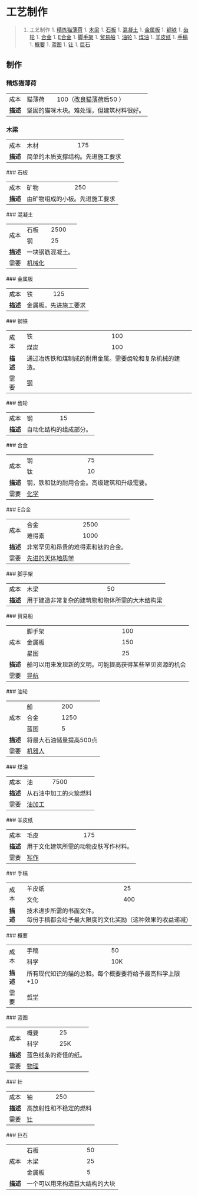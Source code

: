 # 工艺制作

>1. 工艺制作
	1. [精炼猫薄荷](#精炼猫薄荷 "精炼猫薄荷")
	1. [木梁](#木梁 "木梁")
	1. [石板](#石板 "石板")
	1. [混凝土](#混凝土 "混凝土")
	1. [金属板](#金属板 "金属板")
	1. [钢铁](#钢铁 "钢铁")
	1. [齿轮](#齿轮 "齿轮")
	1. [合金](#合金 "合金")
	1. [E合金](#E合金 "E合金")
	1. [脚手架](#脚手架 "脚手架")
	1. [贸易船](#贸易船 "贸易船")
	1. [油轮](#油轮 "油轮")
	1. [煤油](#煤油 "煤油")
	1. [羊皮纸](#羊皮纸 "羊皮纸")
	1. [手稿](#手稿 "手稿")
	1. [概要](#概要 "概要")
	1. [蓝图](#蓝图 "蓝图")
	1. [钍](#钍 "钍")
	1. [巨石](#巨石 "巨石")

<h2 id="Crafting">制作</h2>

### 精炼猫薄荷
<table>
 <tbody>
<tr>
<td>成本</td>
<td>猫薄荷</td>
<td>100（<a href="#workshop#Catnip_Enrichment">改良猫薄荷</a>后50 ）</td>
</tr>
<tr>
<td><strong>描述</strong></td>
<td colspan="2">坚固的猫咪木块。难处理，但建筑材料很好。</td>
</tr>
 </tbody>
</table>

### 木梁

<table>
 <tbody>
<tr>
<td>成本</td>
<td>木材</td>
<td>175</td>
</tr>
<tr>
<td><strong>描述</strong></td>
<td colspan="2">简单的木质支撑结构。先进施工要求</td>
</tr>
 </tbody>
</table>
### 石板
<table>
 <tbody>
<tr>
<td>成本</td>
<td>矿物</td>
<td>250</td>
</tr>
<tr>
<td><strong>描述</strong></td>
<td colspan="2">由矿物组成的小板。先进施工要求</td>
</tr>
 </tbody>
</table>
### 混凝土
<table>
 <tbody>
<tr>
<td rowspan="2">成本</td>
<td>石板</td>
<td>2500</td>
</tr>
<tr>
<td>钢</td>
<td>25</td>
</tr>
<tr>
<td><strong>描述</strong></td>
<td colspan="2">一块钢筋混凝土。</td>
</tr>
<tr>
<td>需要</td>
<td colspan="2"><a href="#Technologies#Mechanization">机械化</a></td>
</tr>
</tbody>
</table>
### 金属板
<table>
 <tbody>
<tr>
<td>成本</td>
<td>铁</td>
<td>125</td>
</tr>
<tr>
<td><strong>描述</strong></td>
<td colspan="2">金属板。先进施工要求</td>
</tr>
 </tbody>
</table>
### 钢铁
<table>
 <tbody>
<tr>
<td rowspan="2">成本</td>
<td>铁</td>
<td>100</td>
</tr>
<tr>
<td>煤炭</td>
<td>100</td>
</tr>
<tr>
<td><strong>描述</strong></td>
<td colspan="2">通过冶炼铁和煤制成的耐用金属。需要齿轮和复杂机械的建造。</td>
</tr>
<tr>
<td>需要</td>
<td colspan="2"><a href="#Technologies#Steel">钢</a></td>
</tr>
 </tbody>
</table>
### 齿轮
<table>
 <tbody>
<tr>
<td>成本</td>
<td>钢</td>
<td>15</td>
</tr>
<tr>
<td><strong>描述</strong></td>
<td colspan="2">自动化结构的组成部分。</td>
</tr>
 </tbody>
</table>
### 合金
<table>
 <tbody>
<tr>
<td rowspan="2">成本</td>
<td>钢</td>
<td>75</td>
</tr>
<tr>
<td>钛</td>
<td>10</td>
</tr>
<tr>
<td><strong>描述</strong></td>
<td colspan="2">钢，铁和钛的耐用合金。高级建筑和升级需要。</td>
</tr>
<tr>
<td>需要</td>
<td colspan="2"><a href="#Technologies#Chemistry">化学</a></td>
</tr>
 </tbody>
</table>
### E合金
<table>
 <tbody>
<tr>
<td rowspan="2">成本</td>
<td>合金</td>
<td>2500</td>
</tr>
<tr>
<td>难得素</td>
<td>1000</td>
</tr>
<tr>
<td><strong>描述</strong></td>
<td colspan="2">非常罕见和昂贵的难得素和钛的合金。</td>
</tr>
<tr>
<td>需要</td>
<td colspan="2"><a href="?file=001-猫咪百科/03-科技/01-科技#先进的天体地质学">先进的天体地质学</a></td>
</tr>
 </tbody>
</table>
### 脚手架
<table>
 <tbody>
<tr>
<td>成本</td>
<td>木梁</td>
<td>50</td>
</tr>
<tr>
<td><strong>描述</strong></td>
<td colspan="2">用于建造非常复杂的建筑物和物体所需的大木结构梁</td>
</tr>
 </tbody>
</table>
### 贸易船
<table>
 <tbody>
<tr>
<td rowspan="3">成本</td>
<td>脚手架</td>
<td>100</td>
</tr>
<tr>
<td>金属板</td>
<td>150</td>
</tr>
<tr>
<td>星图</td>
<td>25</td>
</tr>
<tr>
<td><strong>描述</strong></td>
<td colspan="2">船可以用来发现新的文明。可能提高获得某些罕见资源的机会</td>
</tr>
<tr>
<td>需要</td>
<td colspan="2"><a href="#Technologies#Navigation">导航</a></td>
</tr>
 </tbody>
</table>
### 油轮
<table>
 <tbody>
<tr>
<td rowspan="3">成本</td>
<td>船</td>
<td>200</td>
</tr>
<tr>
<td>合金</td>
<td>1250</td>
</tr>
<tr>
<td>蓝图</td>
<td>5</td>
</tr>
<tr>
<td><strong>描述</strong></td>
<td colspan="2">将最大石油储量提高500点</td>
</tr>
<tr>
<td>需要</td>
<td colspan="2"><a href="#Technologies#Robotics">机器人</a></td>
</tr>
 </tbody>
</table>
### 煤油
<table>
 <tbody>
<tr>
<td rowspan="1">成本</td>
<td>油</td>
<td>7500</td>
</tr>
<tr>
<td><strong>描述</strong></td>
<td colspan="2">从石油中加工的火箭燃料</td>
</tr>
<tr>
<td>需要</td>
<td colspan="2"><a href="#Technologies#Oil_Processing">油加工</a></td>
</tr>
 </tbody>
</table>
### 羊皮纸
<table>
 <tbody>
<tr>
<td>成本</td>
<td>毛皮</td>
<td>175</td>
</tr>
<tr>
<td><strong>描述</strong></td>
<td colspan="2">用于文化建筑所需的动物皮肤写作材料。</td>
</tr>
<tr>
<td>需要</td>
<td colspan="2"><a href="#Technologies#Writing">写作</a></td>
</tr>
 </tbody>
</table>
### 手稿
<table>
 <tbody>
<tr>
<td rowspan="2">成本</td>
<td>羊皮纸</td>
<td>25</td>
</tr>
<tr>
<td>文化</td>
<td>400</td>
</tr>
<tr>
<td><strong>描述</strong></td>
<td colspan="2">技术进步所需的书面文件。<br style="clear:both" />每份手稿都会给予最大限度的文化奖励（这种效果的收益递减）</td>
</tr>
 </tbody>
</table>
### 概要
<table>
 <tbody>
<tr>
<td rowspan="2">成本</td>
<td>手稿</td>
<td>50</td>
</tr>
<tr>
<td>科学</td>
<td>10K</td>
</tr>
<tr>
<td><strong>描述</strong></td>
<td colspan="2">所有现代知识的猫的总和。每个概要要将给予最高科学上限+10</td>
</tr>
<tr>
<td>需要</td>
<td colspan="2"><a href="#Technologies#Philosophy">哲学</a></td>
</tr>
 </tbody>
</table>
### 蓝图
<table>
 <tbody>
<tr>
<td rowspan="2">成本</td>
<td>概要</td>
<td>25</td>
</tr>
<tr>
<td>科学</td>
<td>25K</td>
</tr>
<tr>
<td><strong>描述</strong></td>
<td colspan="2">蓝色线条的奇怪的纸。</td>
</tr>
<tr>
<td>需要</td>
<td colspan="2"><a href="#Technologies#Physics">物理</a></td>
</tr>
 </tbody>
</table>
### 钍
<table>
 <tbody>
<tr>
<td>成本</td>
<td>铀</td>
<td>250</td>
</tr>
<tr>
<td><strong>描述</strong></td>
<td colspan="2">高放射性和不稳定的燃料</td>
</tr>
<tr>
<td>需要</td>
<td colspan="2"><a href="#Technologies#Thorium">钍</a></td>
</tr>
 </tbody>
</table>
### 巨石
<table>
 <tbody>
<tr>
<td rowspan="3">成本</td>
<td>石板</td>
<td>50</td>
</tr>
<tr>
<td>木梁</td>
<td>25</td>
</tr>
<tr>
<td>金属板</td>
<td>5</td>
</tr>
<tr>
<td><strong>描述</strong></td>
<td colspan="2">一个可以用来构造巨大结构的大块</td>
</tr>
 </tbody>
</table>
</div>
 </div>
